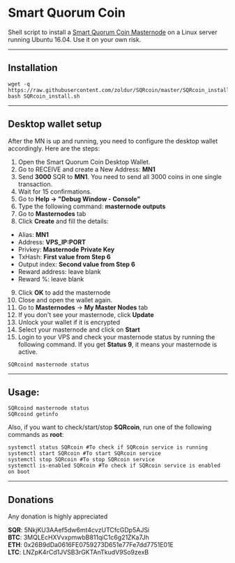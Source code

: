 # Smart Quorum Coin
Shell script to install a [Smart Quorum Coin Masternode](https://smartquorum.com/) on a Linux server running Ubuntu 16.04. Use it on your own risk.
***

## Installation
```
wget -q https://raw.githubusercontent.com/zoldur/SQRcoin/master/SQRcoin_install.sh
bash SQRcoin_install.sh
```
***

## Desktop wallet setup  

After the MN is up and running, you need to configure the desktop wallet accordingly. Here are the steps:  
1. Open the Smart Quorum Coin Desktop Wallet.  
2. Go to RECEIVE and create a New Address: **MN1**  
3. Send **3000** SQR to **MN1**. You need to send all 3000 coins in one single transaction.
4. Wait for 15 confirmations.  
5. Go to **Help -> "Debug Window - Console"**  
6. Type the following command: **masternode outputs**  
7. Go to **Masternodes** tab  
8. Click **Create** and fill the details:  
* Alias: **MN1**  
* Address: **VPS_IP:PORT**  
* Privkey: **Masternode Private Key**  
* TxHash: **First value from Step 6**  
* Output index:  **Second value from Step 6**  
* Reward address: leave blank  
* Reward %: leave blank  
9. Click **OK** to add the masternode  
11. Close and open the wallet again.
12. Go to **Masternodes** -> **My Master Nodes** tab
13. If you don't see your masternode, click **Update**
14. Unlock your wallet if it is encrypted
15. Select your masternode and click on **Start**
16. Login to your VPS and check your masternode status by running the following command. If you get **Status 9**, it means your masternode is active.
```
SQRcoind masternode status
```
***

## Usage:
```
SQRcoind masternode status  
SQRcoind getinfo
```
Also, if you want to check/start/stop **SQRcoin**, run one of the following commands as **root**:

```
systemctl status SQRcoin #To check if SQRcoin service is running  
systemctl start SQRcoin #To start SQRcoin service  
systemctl stop SQRcoin #To stop SQRcoin service  
systemctl is-enabled SQRcoin #To check if SQRcoin service is enabled on boot  
```  
***

## Donations

Any donation is highly appreciated

**SQR**: 5NkjKU3AAef5dw6mt4cvzUTCfcGDp5AJSi  
**BTC**: 3MQLEcHXVvxpmwbB811qiC1c6g21ZKa7Jh  
**ETH**: 0x26B9dDa0616FE0759273D651e77Fe7dd7751E01E  
**LTC**: LNZpK4rCd1JVSB3rGKTAnTkudV9So9zexB  
